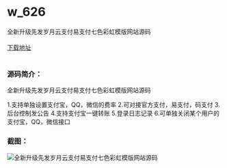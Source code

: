 # w_626
全新升级先发岁月云支付易支付七色彩虹模版网站源码
<br/></br>
[下载地址](https://www.uuid2.com/626.html "下载地址")
<br/></br>
<h3>源码简介：</h3>
<p>全新升级先发岁月云支付易支付七色彩虹模版网站源码<p>
<p>1.支持单独设置支付宝，QQ，微信的费率
2.可对接官方支付，易支付，码支付
3.后台控制发公告
4.支持支付宝一键转账
5.登录日志记录
6.可单独关闭某个用户的支付宝，QQ，微信接口<p>
<h3>截图：</h3>
<img src="https://www.uuid2.com/wp-content/uploads/img/202105/376799e240.gif" alt="全新升级先发岁月云支付易支付七色彩虹模版网站源码">
